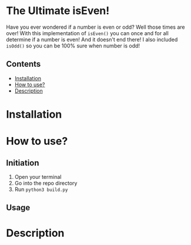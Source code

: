 # The Ultimate isEven!

Have you ever wondered if a number is even or odd? Well those times are over! With this implementation of `isEven()` you can once and for all determine if a number is even! And it doesn't end there! I also included `isOdd()` so you can be 100% sure when number is odd!

## Contents
* [Installation](#Installation)
* [How to use?](#HowToUse)
* [Description](#Description)

# Installation <a name="Installation"></a>

# How to use? <a name="HowToUse"></a>

## Initiation

1. Open your terminal
2. Go into the repo directory
3. Run `python3 build.py`

## Usage

# Description <a name="Description"></a>
